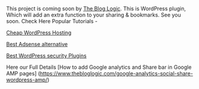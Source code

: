 This project is coming soon by [The Blog Logic](https://www.thebloglogic.com). This is WordPress plugin, Which will add an extra function to your sharing & bookmarks. See you soon. 
Check Here Popular Tutorials - 

[Cheap WordPress Hosting](https://www.thebloglogic.com/cheap-wordpress-hosting/)

[Best Adsense alternative](https://www.thebloglogic.com/best-adsense-alternative/)

[Best WordPress security Plugins](https://www.thebloglogic.com/best-wordpress-security-plugin/)

Here our Full Details [How to add Google analytics and Share bar in Google AMP pages] (https://www.thebloglogic.com/google-analytics-social-share-wordpress-amp/)
